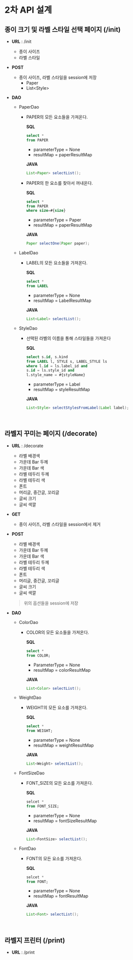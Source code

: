 # 2차 API 설계

## 종이 크기 및 라벨 스타일 선택 페이지 (/init)

* **URL** : /init

  * 종이 사이즈
  * 라벨 스타일

* **POST**

  * 종이 사이즈, 라벨 스타일을 session에 저장
    * Paper
    * List\<Style>

* **DAO**

  * PaperDao

    * PAPER의 모든 요소들을 가져온다.

      **SQL**

      ```sql
      select *
      from PAPER
      ```

      * parameterType = None
      * resultMap = paperResultMap

      **JAVA**

      ```java
      List<Paper> selectList();
      ```

    * PAPER의 한 요소를 찾아서 꺼내온다.

      **SQL**

      ```sql
      select *
      from PAPER
      where size=#{size}
      ```

      * parameterType = Paper
      * resultMap = paperResultMap

      **JAVA**

      ```java
      Paper selectOne(Paper paper);
      ```

  * LabelDao

    * LABEL의 모든 요소들을 가져온다.

      **SQL**

      ```sql
      select *
      from LABEL
      ```

      * parameterType = None
      * resultMap = LabelResultMap

      **JAVA**

      ```java
      List<Label> selectList();
      ```

  * StyleDao

    * 선택된 라벨의 이름을 통해 스타일들을 가져온다

      **SQL**

      ```sql
      select s.id, s.kind
      from LABEL l, STYLE s, LABEL_STYLE ls
      where l.id = ls.label_id and
      s.id = ls.style_id and
      l.style_name = #{styleName}
      ```

      * parameterType = Label
      * resultMap = styleResultMap

      **JAVA**

      ```java
      List<Style> selectStylesFromLabel(Label label);
      ```

<br>

## 라벨지 꾸미는 페이지 (/decorate)

* **URL** : /decorate

  * 라벨 배경색
  * 가운데 Bar 두께
  * 가운데 Bar 색
  * 라벨 테두리 두께
  * 라벨 테두리 색
  * 폰트
  * 머리글, 중간글, 꼬리글
  * 글씨 크기
  * 글씨 색깔

* **GET**

  * 종이 사이즈, 라벨 스타일을 session에서 제거

* **POST**

  * 라벨 배경색
  * 가운데 Bar 두께
  * 가운데 Bar 색
  * 라벨 테두리 두께
  * 라벨 테두리 색
  * 폰트
  * 머리글, 중간글, 꼬리글
  * 글씨 크기
  * 글씨 색깔

  > 위의 옵션들을 session에 저장

* **DAO**

  * ColorDao

    * COLOR의 모든 요소들을 가져온다.

      **SQL**

      ```sql
      select *
      from COLOR;
      ```

      * ParameterType = None
      * resultMap = colorResultMap

      **JAVA**

      ```java
      List<Color> selectList();
      ```

  * WeightDao

    * WEIGHT의 모든 요소를 가져온다.

      **SQL**

      ```sql
      select *
      from WEIGHT;
      ```

      * parameterType = None
      * resultMap = weightResultMap

      **JAVA**

      ```java
      List<Weight> selectList();
      ```

  * FontSizeDao

    * FONT_SIZE의 모든 요소를 가져온다.

      **SQL**

      ```sql
      selcet *
      from FONT_SIZE;
      ```

      * parameterType = None
      * resultMap = fontSizeResultMap

      **JAVA**

      ```java
      List<FontSize> selectList();
      ```

  * FontDao

    * FONT의 모든 요소를 가져온다.

      **SQL**

      ```sql
      selcet *
      from FONT;
      ```

      * parameterType = None
      * resultMap = fontResultMap

      **JAVA**

      ```java
      List<Font> selectList();
      ```

<br>

## 라벨지 프린터 (/print)

* **URL** : /print
